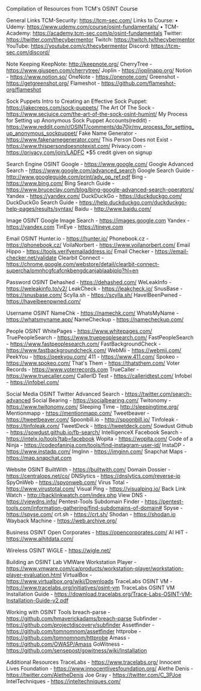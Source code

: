 Compilation of Resources from TCM's OSINT Course


General Links
TCM-Security: https://tcm-sec.com/
Links to Course:
• Udemy: https://www.udemy.com/course/osint-fundamentals/
• TCM-Academy: https://academy.tcm-sec.com/p/osint-fundamentals
Twitter: https://twitter.com/thecybermentor
Twitch: https://twitch.tv/thecybermentor
YouTube: https://youtube.com/c/thecybermentor
Discord: https://tcm-sec.com/discord/



Note Keeping
KeepNote: http://keepnote.org/
CherryTree - https://www.giuspen.com/cherrytree/
Joplin - https://joplinapp.org/
Notion - https://www.notion.so/
OneNote - https://onenote.com/
Greenshot - https://getgreenshot.org/
Flameshot - https://github.com/flameshot-org/flameshot



Sock Puppets
Intro to Creating an Effective Sock Puppet: https://jakecreps.com/sock-puppets/
The Art Of The Sock - https://www.secjuice.com/the-art-of-the-sock-osint-humint/
My Process for Setting up Anonymous Sock Puppet Accounts(reddit) - https://www.reddit.com/r/OSINT/comments/dp70jr/my_process_for_setting_up_anonymous_sockpuppet/
Fake Name Generator - https://www.fakenamegenerator.com/
This Person Does not Exist - https://www.thispersondoesnotexist.com/
Privacy.com - https://privacy.com/join/LADFC *$5 credit given on signup



Search Engine OSINT
Google - https://www.google.com/
Google Advanced Search - https://www.google.com/advanced_search
Google Search Guide - http://www.googleguide.com/print/adv_op_ref.pdf
Bing - https://www.bing.com/
Bing Search Guide - https://www.bruceclay.com/blog/bing-google-advanced-search-operators/
Yandex - https://yandex.com/
DuckDuckGo - https://duckduckgo.com/
DuckDuckGo Search Guide - https://help.duckduckgo.com/duckduckgo-help-pages/results/syntax/
Baidu - http://www.baidu.com/



Image OSINT
Google Image Search - https://images.google.com
Yandex - https://yandex.com
TinEye - https://tineye.com



Email OSINT
Hunter.io - https://hunter.io/
Phonebook.cz - https://phonebook.cz/
VoilaNorbert - https://www.voilanorbert.com/
Email Hippo - https://tools.verifyemailaddress.io/
Email Checker - https://email-checker.net/validate
Clearbit Connect - https://chrome.google.com/webstore/detail/clearbit-connect-supercha/pmnhcgfcafcnkbengdcanjablaabjplo?hl=en



Password OSINT
Dehashed - https://dehashed.com/
WeLeakInfo - https://weleakinfo.to/v2/
LeakCheck - https://leakcheck.io/
SnusBase - https://snusbase.com/
Scylla.sh - https://scylla.sh/
HaveIBeenPwned - https://haveibeenpwned.com/



Username OSINT
NameChk - https://namechk.com/
WhatsMyName - https://whatsmyname.app/
NameCheckup - https://namecheckup.com/



People OSINT
WhitePages - https://www.whitepages.com/
TruePeopleSearch - https://www.truepeoplesearch.com/
FastPeopleSearch - https://www.fastpeoplesearch.com/
FastBackgroundCheck - https://www.fastbackgroundcheck.com/
WebMii - https://webmii.com/
PeekYou - https://peekyou.com/
411 - https://www.411.com/
Spokeo - https://www.spokeo.com/
That's Them - https://thatsthem.com/
Voter Records - https://www.voterrecords.com
TrueCaller - https://www.truecaller.com/
CallerID Test - https://calleridtest.com/
Infobel - https://infobel.com/



Social Media OSINT
Twitter Advanced Search - https://twitter.com/search-advanced
Social Bearing - https://socialbearing.com/
Twitonomy - https://www.twitonomy.com/
Sleeping Time - http://sleepingtime.org/
Mentionmapp - https://mentionmapp.com/
Tweetbeaver - https://tweetbeaver.com/
Spoonbill.io - http://spoonbill.io/
Tinfoleak - https://tinfoleak.com/
TweetDeck - https://tweetdeck.com/
Sowdust Github - https://sowdust.github.io/fb-search/
IntelligenceX Facebook Search - https://intelx.io/tools?tab=facebook
Wopita - https://wopita.com/
Code of a Ninja - https://codeofaninja.com/tools/find-instagram-user-id/
InstaDP - https://www.instadp.com/
ImgInn - https://imginn.com/
Snapchat Maps - https://map.snapchat.com



Website OSINT
BuiltWith - https://builtwith.com/
Domain Dossier - https://centralops.net/co/
DNSlytics - https://dnslytics.com/reverse-ip
SpyOnWeb - https://spyonweb.com/
Virus Total - https://www.virustotal.com/
Visual Ping - https://visualping.io/
Back Link Watch - http://backlinkwatch.com/index.php
View DNS - https://viewdns.info/
Pentest-Tools Subdomain Finder - https://pentest-tools.com/information-gathering/find-subdomains-of-domain#
Spyse - https://spyse.com/
crt.sh - https://crt.sh/
Shodan - https://shodan.io
Wayback Machine - https://web.archive.org/



Business OSINT
Open Corporates - https://opencorporates.com/
AI HIT - https://www.aihitdata.com/



Wireless OSINT
WiGLE - https://wigle.net/



Building an OSINT Lab
VMWare Workstation Player - https://www.vmware.com/ca/products/workstation-player/workstation-player-evaluation.html
VirtualBox - https://www.virtualbox.org/wiki/Downloads
TraceLabs OSINT VM - https://www.tracelabs.org/initiatives/osint-vm
TraceLabs OSINT VM Installation Guide - https://download.tracelabs.org/Trace-Labs-OSINT-VM-Installation-Guide-v2.pdf



Working with OSINT Tools
breach-parse - https://github.com/hmaverickadams/breach-parse
Subfinder - https://github.com/projectdiscovery/subfinder
Assetfinder - https://github.com/tomnomnom/assetfinder
httprobe - https://github.com/tomnomnom/httprobe
Amass - https://github.com/OWASP/Amass
GoWitness - https://github.com/sensepost/gowitness/wiki/Installation



Additional Resources
TraceLabs - https://www.tracelabs.org/
Innocent Lives Foundation - https://www.innocentlivesfoundation.org/
Alethe Denis - https://twitter.com/AletheDenis
Joe Gray - https://twitter.com/C_3PJoe
IntelTechniques - https://inteltechniques.com/
